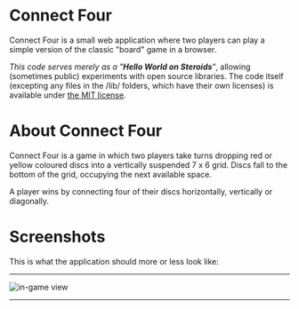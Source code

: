 # Connect Four
Connect Four is a small web application where two players can play a simple version of the classic "board" game in a browser.

*This code serves merely as a "**Hello World on Steroids**"*, allowing (sometimes public) experiments with open source libraries. The code itself (excepting any files in the /lib/ folders, which have their own licenses) is available under [the MIT license](LICENSE.md).

# About Connect Four
Connect Four is a game in which two players take turns dropping red or yellow coloured discs into a vertically suspended 7 x 6 grid. Discs fall to the bottom of the grid, occupying the next available space.

A player wins by connecting four of their discs horizontally, vertically or diagonally.

# Screenshots
This is what the application should more or less look like:

--------

![in-game view](http://i.imgur.com/S14PX7i.png)

--------